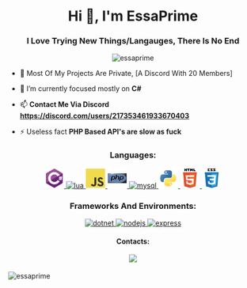 <h1 align="center">Hi 👋, I'm EssaPrime</h1>
<h3 align="center">I Love Trying New Things/Langauges, There Is No End</h3>

<p align="center"> <img src="https://komarev.com/ghpvc/?username=essaprime&label=Profile%20views&color=0e75b6&style=flat" alt="essaprime" /> </p>

- 🔭 Most Of My Projects Are Private, [A Discord With 20 Members]

- 🌱 I’m currently focused mostly on **C#**

- 📫 **Contact Me Via Discord https://discord.com/users/217353461933670403**

- ⚡ Useless fact **PHP Based API's are slow as fuck**


<h3 align="center">Languages:</h3>

<p align="center"> <a href="https://www.w3schools.com/cs/" target="_blank" rel="noreferrer"> <img src="https://raw.githubusercontent.com/devicons/devicon/master/icons/csharp/csharp-original.svg" alt="csharp" width="40" height="40"/> </a><a href="https://www.tutorialspoint.com/lua/index.htm" target="_blank" rel="noreferrer"> <img src="https://upload.wikimedia.org/wikipedia/commons/thumb/c/cf/Lua-Logo.svg/1200px-Lua-Logo.svg.png" alt="lua" width="40" height="40"/> </a> <a href="https://developer.mozilla.org/en-US/docs/Web/JavaScript" target="_blank" rel="noreferrer"> <img src="https://raw.githubusercontent.com/devicons/devicon/master/icons/javascript/javascript-original.svg" alt="javascript" width="40" height="40"/> </a> <a href="https://www.php.net" target="_blank" rel="noreferrer"> <img src="https://raw.githubusercontent.com/devicons/devicon/master/icons/php/php-original.svg" alt="php" width="40" height="40"/> </a> <a href="https://www.mysql.com/" target="_blank" rel="noreferrer"> <img src="https://www.freepnglogos.com/uploads/logo-mysql-png/logo-mysql-mysql-logo-png-images-are-download-crazypng-21.png" alt="mysql" width="40" height="40"/> </a> <a href="https://www.python.org" target="_blank" rel="noreferrer"> <img src="https://raw.githubusercontent.com/devicons/devicon/master/icons/python/python-original.svg" alt="python" width="40" height="40"/> </a> <a href="https://www.w3.org/html/" target="_blank" rel="noreferrer"> <img src="https://raw.githubusercontent.com/devicons/devicon/master/icons/html5/html5-original-wordmark.svg" alt="html5" width="40" height="40"/> </a> <a href="https://www.w3schools.com/css/" target="_blank" rel="noreferrer"> <img src="https://raw.githubusercontent.com/devicons/devicon/master/icons/css3/css3-original-wordmark.svg" alt="css3" width="40" height="40"/></a></p>

<h3 align="center">Frameworks And Environments:</h3>

<p align="center"><a href="https://dotnet.microsoft.com/" target="_blank" rel="noreferrer"> <img src="https://e7.pngegg.com/pngimages/722/584/png-clipart-net-framework-microsoft-windows-7-die-technische-referenz-microsoft-corporation-logo-agile-methodology-overview-text-teal.png" alt="dotnet" width="40" height="40"/> </a> <a href="https://nodejs.org" target="_blank" rel="noreferrer"> <img src="https://media.discordapp.net/attachments/621326000684269572/927865334755651614/download_3.png" alt="nodejs" width="40" height="40"/> </a> <a href="https://expressjs.com" target="_blank" rel="noreferrer"> <img src="https://evanpoe.github.io/portfolio/images/express-logo.png" alt="express" width="40" height="40"/></a></p>

<h4 align="center">Contacts:</h4>
<p align="center">
<a href="https://discord.com/users/217353461933670403"><img src="https://lanyard.cnrad.dev/api/217353461933670403?animated=true"></a>
</p>

<p><img align="center" src="https://github-readme-stats.vercel.app/api/top-langs?username=essaprime&show_icons=true&locale=en&layout=compact" alt="essaprime" /></p>
